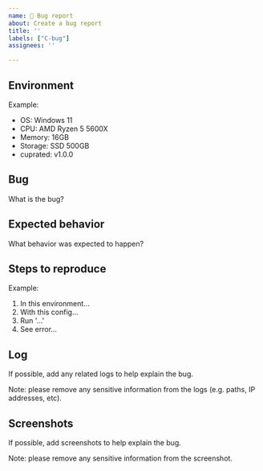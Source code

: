 ```yaml
---
name: 🐞 Bug report
about: Create a bug report
title: ''
labels: ["C-bug"]
assignees: ''

---
```


<!--
Notes:
- All these fields are optional, add as much or as little info as you like
- Please search to see if an issue already exists for the bug you encountered
-->

## Environment
Example:

- OS: Windows 11
- CPU: AMD Ryzen 5 5600X
- Memory: 16GB
- Storage: SSD 500GB
- cuprated: v1.0.0

## Bug
What is the bug?

## Expected behavior
What behavior was expected to happen?

## Steps to reproduce
Example:

1. In this environment...
2. With this config...
3. Run '...'
4. See error...

## Log
If possible, add any related logs to help explain the bug.

Note: please remove any sensitive information from the logs (e.g. paths, IP addresses, etc).

## Screenshots
If possible, add screenshots to help explain the bug.

Note: please remove any sensitive information from the screenshot.
